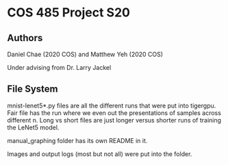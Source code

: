 # COS 485 Project S20

## Authors
Daniel Chae (2020 COS) and Matthew Yeh (2020 COS)

Under advising from Dr. Larry Jackel

## File System
mnist-lenet5*.py files are all the different runs that were put into tigergpu. Fair file has the run where we even out the presentations of samples across different n. Long vs short files are just longer versus shorter runs of training the LeNet5 model.

manual_graphing folder has its own README in it.

Images and output logs (most but not all) were put into the folder.
